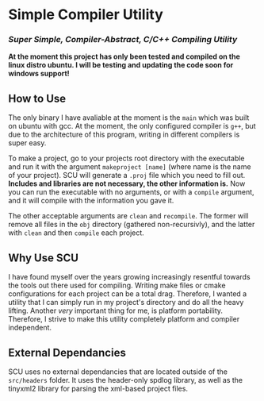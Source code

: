 # Simple Compiler Utility
### *Super Simple, Compiler-Abstract, C/C++ Compiling Utility*

**At the moment this project has only been tested and compiled on the linux distro ubuntu. I will be testing and updating the code soon for windows support!**

## How to Use

The only binary I have avaliable at the moment is the `main` which was built on ubuntu with gcc. At the moment, the only configured compiler is `g++`, but due to the architecture of this program, writing in different compilers is super easy.

To make a project, go to your projects root directory with the executable and run it with the argument `makeproject [name]` (where name is the name of your project). SCU will generate a `.proj` file which you need to fill out. **Includes and libraries are not necessary, the other information is.** Now you can run the executable with no arguments, or with a `compile` argument, and it will compile with the information you gave it.

The other acceptable arguments are `clean` and `recompile`. The former will remove all files in the `obj` directory (gathered non-recursivly), and the latter with `clean` and then `compile` each project.

## Why Use SCU

I have found myself over the years growing increasingly resentful towards the tools out there used for compiling. Writing make files or cmake configurations for each project can be a total drag. Therefore, I wanted a utility that I can simply run in my project's directory and do all the heavy lifting. Another *very* important thing for me, is platform portability. Therefore, I strive to make this utility completely platform and compiler independent. 

## External Dependancies

SCU uses no external dependancies that are located outside of the `src/headers` folder. It uses the header-only spdlog library, as well as the tinyxml2 library for parsing the xml-based project files.